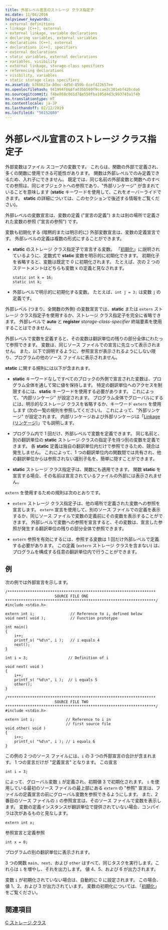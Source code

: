 ```yaml
---
title: 外部レベル宣言のストレージ クラス指定子
ms.date: 11/04/2016
helpviewer_keywords:
- external definitions
- linkage [C++], external
- external linkage, variable declarations
- declaring variables, external variables
- declarations [C++], external
- declarations [C++], specifiers
- external declarations
- static variables, external declarations
- variables, visibility
- external linkage, storage-class specifiers
- referencing declarations
- visibility, variables
- static storage class specifiers
ms.assetid: b76b623a-80ec-4d5d-859b-6cef422657ee
ms.openlocfilehash: 941994f668fa035b569f9ccae2c301ebf42bcda6
ms.sourcegitcommit: f4be868c0d1d78e550fba105d4d3c993743a1f4b
ms.translationtype: HT
ms.contentlocale: ja-JP
ms.lasthandoff: 02/12/2019
ms.locfileid: "56152080"
---
```

# <a name="storage-class-specifiers-for-external-level-declarations"></a>外部レベル宣言のストレージ クラス指定子

外部変数はファイル スコープの変数です。 これらは、関数の外部で定義され、多くの関数に使用できる可能性があります。 関数は外部レベルでのみ定義できるため、入れ子にできません。 既定では、同じ名前の外部変数と関数へのすべての参照は、同じオブジェクトへの参照であり、"外部リンケージ" が含まれていることを意味します  (**static** キーワードを使用して、これをオーバーライドできます。 **static** の詳細については、このセクションで後述する情報をご覧ください)。

外部レベルの変数宣言は、変数の定義 ("宣言の定義") または別の場所で定義された変数の参照 ("宣言の参照") です。

変数も初期化する (暗黙的または明示的に) 外部変数宣言は、変数の定義宣言です。 外部レベルの定義は複数の形式にすることができます。

- **static** のストレージ クラス指定子で宣言する変数。 「[初期化](../c-language/initialization.md)」に説明されているように、定数式で **static** 変数を明示的に初期化できます。 初期化子を省略すると、変数は既定で 0 に初期化されます。 たとえば、次の 2 つのステートメントはどちらも変数 `k` の定義と見なされます。

    ```
    static int k = 16;
    static int k;
    ```

- 外部レベルで明示的に初期化する変数。 たとえば、`int j = 3;` は変数 `j` の定義です。

外部レベル (つまり、全関数の外側) の変数宣言では、**static** または `extern` ストレージ クラス指定子を使用するか、ストレージ クラス指定子を完全に省略できます。 外部レベルで **auto** と **register** *storage-class-specifier* 終端要素を使用することはできません。

外部レベルで変数を定義すると、その変数は翻訳単位の残りの部分全体にわたって参照できます。 変数は、同じソース ファイルでの宣言に先立って表示されません。 また、以下で説明するように、参照宣言が表示されるようにしない限り、プログラムの他のソース ファイルに表示されません。

**static** に関する規則には以下が含まれます。

- **static** キーワードなしですべてのブロックの外側で宣言された変数は、プログラム全体を通して常に値を保持します。 特定の翻訳単位へのアクセスを制限するには、**static** キーワードを使用する必要があります。 これによって、"内部リンケージ" が設定されます。 プログラム全体でグローバルにするには、明示的なストレージ クラスを省略するか、キーワード `extern` を使用します (次の一覧の規則を参照してください)。 これによって、"外部リンケージ" が設定されます。 内部リンケージおよび外部リンケージは「[Linkage (リンケージ)](../c-language/linkage.md)」でも説明します。

- プログラム内で 1 回だけ、外部レベルで変数を定義できます。 同じ名前と、別の翻訳単位の **static** ストレージ クラスの指定子を持つ別の変数を定義できます。 各 **static** 定義は独自の翻訳単位内だけで参照できるため、競合は発生しません。 これによって、1 つの翻訳単位内の関数間では共有され、他の翻訳単位からは参照されない識別子名を、簡単に隠すことができます。

- **static** ストレージ クラス指定子は、関数にも適用できます。 関数 **static** を宣言する場合、その名前は宣言されているファイルの外部には表示されません。

`extern` を使用するための規則は次のとおりです。

- `extern` ストレージ クラス指定子は、他の場所で定義された変数への参照を宣言します。 `extern` 宣言を使用して、別のソース ファイルでの定義を表示するか、同じソース ファイルで変数の定義前にその変数を表示することができます。 外部レベルで変数への参照を宣言すると、その変数は、宣言した参照が発生する翻訳単位の残りの部分全体で参照できます。

- `extern` 参照を有効にするには、参照する変数は 1 回だけ外部レベルで定義する必要があります。 この定義 (`extern` ストレージ クラスを含まない) は、プログラムを構成する任意の翻訳単位内で行うことができます。

## <a name="example"></a>例

次の例では外部宣言を示します。

```
/******************************************************************
                      SOURCE FILE ONE
*******************************************************************/
#include <stdio.h>

extern int i;                // Reference to i, defined below
void next( void );           // Function prototype

int main()
{
    i++;
    printf_s( "%d\n", i );   // i equals 4
    next();
}

int i = 3;                  // Definition of i

void next( void )
{
    i++;
    printf_s( "%d\n", i );  // i equals 5
    other();
}

/******************************************************************
                      SOURCE FILE TWO
*******************************************************************/
#include <stdio.h>

extern int i;              // Reference to i in
                           // first source file
void other( void )
{
    i++;
    printf_s( "%d\n", i ); // i equals 6
}
```

この例の 2 つのソース ファイルには、`i` の 3 つの外部宣言の合計が含まれます。 1 つの宣言だけが "定義宣言" となります。 この宣言

```
int i = 3;
```

によって、グローバル変数 `i` が定義され、初期値 3 で初期化されます。 `i` を使用している最初のソース ファイルの最上部にある `extern` の "参照" 宣言は、ファイルの定義宣言の前にグローバル変数を参照できるようにします。 また、2 番目のソース ファイルの `i` の参照宣言は、そのソース ファイルで変数を表示します。 変数の定義インスタンスが翻訳単位で提供されていない場合、コンパイラは次があるものと見なします。

```
extern int x;
```

参照宣言と定義参照

```
int x = 0;
```

プログラムの別の翻訳単位に表示されます。

3 つの関数 `main`、`next`、および `other` はすべて、同じタスクを実行します。これらは `i` を増やし、それを出力します。 値 4、5、および 6 が出力されます。

変数 `i` が初期化されていない場合は、自動的に 0 に設定されます。 この場合、値 1、2、および 3 が出力されています。 変数の初期化については、「[初期化](../c-language/initialization.md)」をご覧ください。

## <a name="see-also"></a>関連項目

[C ストレージ クラス](../c-language/c-storage-classes.md)
